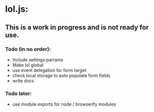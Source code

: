 # lol.js:

## This is a work in progress and is not ready for use.

### Todo (in no order):
- Include settings parrams
- Make lol global
- use event delegation for form target
- check local storage to auto populate form fields
- write docs

### Todo later:
- use module exports for node / browserify modules